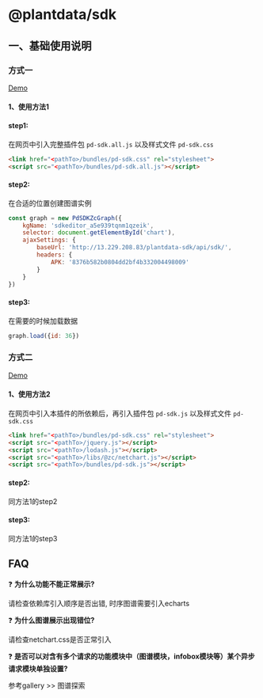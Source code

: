 # @plantdata/sdk

## 一、基础使用说明

### 方式一

[Demo][demo-url1]

#### 1、使用方法1

#### step1:

在网页中引入完整插件包 `pd-sdk.all.js` 以及样式文件 `pd-sdk.css`

```html
<link href="<pathTo>/bundles/pd-sdk.css" rel="stylesheet">
<script src="<pathTo>/bundles/pd-sdk.all.js"></script>
```

#### step2:

在合适的位置创建图谱实例

```javascript
const graph = new PdSDKZcGraph({
    kgName: 'sdkeditor_a5e939tqnm1qzeik',
    selector: document.getElementById('chart'),
    ajaxSettings: {
        baseUrl: 'http://13.229.208.83/plantdata-sdk/api/sdk/',
        headers: {
            APK: '8376b582b0804dd2bf4b332004498009'
        }
    }
})
```

#### step3:

在需要的时候加载数据

```javascript
graph.load({id: 36})
```

### 方式二

[Demo][demo-url2]

#### 1、使用方法2

在网页中引入本插件的所依赖后，再引入插件包 `pd-sdk.js` 以及样式文件 `pd-sdk.css`

```html
<link href="<pathTo>/bundles/pd-sdk.css" rel="stylesheet">
<script src="<pathTo>/jquery.js"></script>
<script src="<pathTo>/lodash.js"></script>
<script src="<pathTo>/libs/@zc/netchart.js"></script>
<script src="<pathTo>/bundles/pd-sdk.js"></script>
```

#### step2:

同方法1的step2

#### step3:

同方法1的step3

## FAQ

❓ **为什么功能不能正常展示?**

请检查依赖库引入顺序是否出错, 时序图谱需要引入echarts

❓ **为什么图谱展示出现错位?**

请检查netchart.css是否正常引入

❓ **是否可以对含有多个请求的功能模块中（图谱模块，infobox模块等）某个异步请求模块单独设置?**

参考gallery >> 图谱探索

[demo-url1]: http://kg.hiekn.com:8198/@plantdata/sdk/docs/demo/demo1.html
[demo-url2]: http://kg.hiekn.com:8198/@plantdata/sdk/docs/demo/demo2.html
